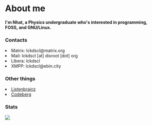 <h1 align="left">About me</h1>

<h4> I'm Nhat, a Physics undergraduate who's interested in programming, FOSS, and GNU/Linux.</h4>

### Contacts
<li>Matrix: lckdscl@matrix.org</li>
<li>Mail: lckdscl [at] disroot [dot] org</li>
<li>Libera: lckdscl</li>
<li>XMPP: lckdscl@ebin.city</li>

### Other things
<li><a href="https://listenbrainz.org/user/lckdscl">
Listenbrainz
</li></a>
<li><a href="https://codeberg.org/lckdscl">
Codeberg
</li></a>


### Stats
<p><img align="left" src="https://github-readme-stats.vercel.app/api/top-langs/?username=mstcl&hide=tex,html,vim%20snippet,css&layout=compact&langs_count=10&hide_border=true&&theme=github_dark" /></p>
